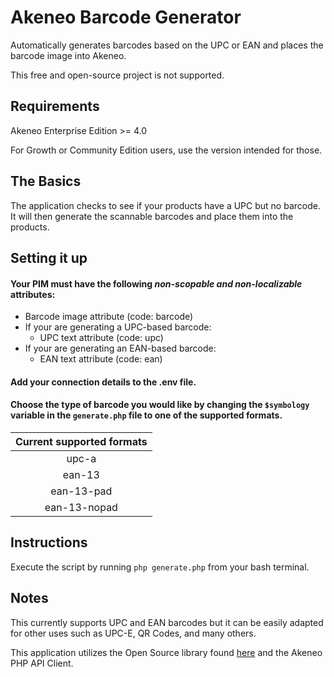 # Akeneo Barcode Generator
Automatically generates barcodes based on the UPC or EAN and places the barcode image into Akeneo.

This free and open-source project is not supported.

## Requirements
Akeneo Enterprise Edition >= 4.0

For Growth or Community Edition users, use the version intended for those.

## The Basics
The application checks to see if your products have a UPC but no barcode. It will then generate the scannable barcodes and place them into the products.

## Setting it up
#### Your PIM must have the following *non-scopable and non-localizable* attributes:
+ Barcode image attribute (code: barcode)
+ If your are generating a UPC-based barcode:
  + UPC text attribute (code: upc)
+ If your are generating an EAN-based barcode:
  + EAN text attribute (code: ean)
#### Add your connection details to the .env file.
#### Choose the type of barcode you would like by changing the `$symbology` variable in the `generate.php` file to one of the supported formats.

| Current supported formats  |
|:--------------------------:|
| upc-a |
| ean-13 |
| ean-13-pad |
| ean-13-nopad |

## Instructions
Execute the script by running `php generate.php` from your bash terminal.

## Notes
This currently supports UPC and EAN barcodes but it can be easily adapted for other uses such as UPC-E, QR Codes, and many others.

This application utilizes the Open Source library found [here](https://github.com/kreativekorp/barcode "here") and the Akeneo PHP API Client.
